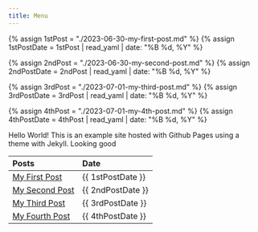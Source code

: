 ```yaml
---
title: Menu
---
```

{% assign 1stPost = "./2023-06-30-my-first-post.md" %}
{% assign 1stPostDate = 1stPost | read_yaml | date: "%B %d, %Y" %}

{% assign 2ndPost = "./2023-06-30-my-second-post.md" %}
{% assign 2ndPostDate = 2ndPost | read_yaml | date: "%B %d, %Y" %}

{% assign 3rdPost = "./2023-07-01-my-third-post.md" %}
{% assign 3rdPostDate = 3rdPost | read_yaml | date: "%B %d, %Y" %}

{% assign 4thPost = "./2023-07-01-my-4th-post.md" %}
{% assign 4thPostDate = 4thPost | read_yaml | date: "%B %d, %Y" %}



Hello World! This is an example site hosted with Github Pages using a theme with Jekyll.
Looking good


|Posts | Date|
|:-        |:-      |
|[My First Post](./2023-06-30-my-first-post.html)|    {{ 1stPostDate }}|
|[My Second Post](./2023-06-30-my-second-post.html)|  {{ 2ndPostDate }}  |
|[My Third Post](./2023-07-01-my-third-post.html)|  {{ 3rdPostDate }}  |
|[My Fourth Post](./2023-07-01-my-4th-post.html)|  {{ 4thPostDate }}  |
